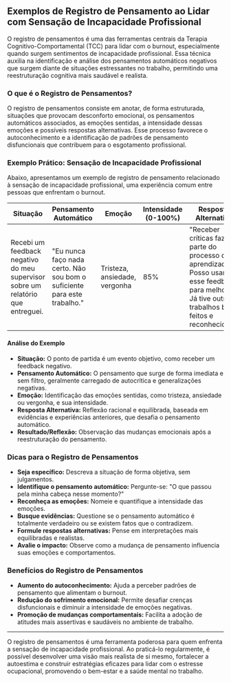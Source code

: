 
## Exemplos de Registro de Pensamento ao Lidar com Sensação de Incapacidade Profissional

O registro de pensamentos é uma das ferramentas centrais da Terapia Cognitivo-Comportamental (TCC) para lidar com o burnout, especialmente quando surgem sentimentos de incapacidade profissional. Essa técnica auxilia na identificação e análise dos pensamentos automáticos negativos que surgem diante de situações estressantes no trabalho, permitindo uma reestruturação cognitiva mais saudável e realista.

### O que é o Registro de Pensamentos?

O registro de pensamentos consiste em anotar, de forma estruturada, situações que provocam desconforto emocional, os pensamentos automáticos associados, as emoções sentidas, a intensidade dessas emoções e possíveis respostas alternativas. Esse processo favorece o autoconhecimento e a identificação de padrões de pensamento disfuncionais que contribuem para o esgotamento profissional.

### Exemplo Prático: Sensação de Incapacidade Profissional

Abaixo, apresentamos um exemplo de registro de pensamento relacionado à sensação de incapacidade profissional, uma experiência comum entre pessoas que enfrentam o burnout.

| Situação | Pensamento Automático | Emoção | Intensidade (0-100%) | Resposta Alternativa | Resultado/Reflexão |
|----------|----------------------|--------|----------------------|---------------------|--------------------|
| Recebi um feedback negativo do meu supervisor sobre um relatório que entreguei. | "Eu nunca faço nada certo. Não sou bom o suficiente para este trabalho." | Tristeza, ansiedade, vergonha | 85% | "Receber críticas faz parte do processo de aprendizado. Posso usar esse feedback para melhorar. Já tive outros trabalhos bem feitos e reconhecidos." | Senti-me um pouco mais calmo e motivado a revisar o relatório. A intensidade da tristeza diminuiu para 50%. |

#### Análise do Exemplo

- **Situação:** O ponto de partida é um evento objetivo, como receber um feedback negativo.
- **Pensamento Automático:** O pensamento que surge de forma imediata e sem filtro, geralmente carregado de autocrítica e generalizações negativas.
- **Emoção:** Identificação das emoções sentidas, como tristeza, ansiedade ou vergonha, e sua intensidade.
- **Resposta Alternativa:** Reflexão racional e equilibrada, baseada em evidências e experiências anteriores, que desafia o pensamento automático.
- **Resultado/Reflexão:** Observação das mudanças emocionais após a reestruturação do pensamento.

### Dicas para o Registro de Pensamentos

- **Seja específico:** Descreva a situação de forma objetiva, sem julgamentos.
- **Identifique o pensamento automático:** Pergunte-se: "O que passou pela minha cabeça nesse momento?"
- **Reconheça as emoções:** Nomeie e quantifique a intensidade das emoções.
- **Busque evidências:** Questione se o pensamento automático é totalmente verdadeiro ou se existem fatos que o contradizem.
- **Formule respostas alternativas:** Pense em interpretações mais equilibradas e realistas.
- **Avalie o impacto:** Observe como a mudança de pensamento influencia suas emoções e comportamentos.

### Benefícios do Registro de Pensamentos

- **Aumento do autoconhecimento:** Ajuda a perceber padrões de pensamento que alimentam o burnout.
- **Redução do sofrimento emocional:** Permite desafiar crenças disfuncionais e diminuir a intensidade de emoções negativas.
- **Promoção de mudanças comportamentais:** Facilita a adoção de atitudes mais assertivas e saudáveis no ambiente de trabalho.

---

O registro de pensamentos é uma ferramenta poderosa para quem enfrenta a sensação de incapacidade profissional. Ao praticá-lo regularmente, é possível desenvolver uma visão mais realista de si mesmo, fortalecer a autoestima e construir estratégias eficazes para lidar com o estresse ocupacional, promovendo o bem-estar e a saúde mental no trabalho.
```
